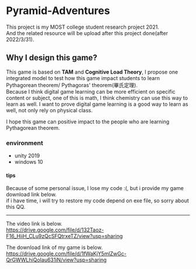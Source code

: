 # Pyramid-Adventures

This project is my MOST college student research project 2021.  
And the related resource will be upload after this project done(after 2022/3/31).

## Why I design this game?
This game is based on **TAM** and **Cognitive Load Theory**, I propose one integrated model to test how this game impact students to learn Pythagorean theorem/ Pythagoras' theorem(畢氏定理).  
Because I think digital game learning can be more efficient on specific content or subject, one of this is math, I think chemistry can use this way to learn as well. I want to prove digital game learning is a good way to learn as well, not only rely on physical class.  

I hope this game can positive impact to the people who are learning Pythagorean theorem.  

### environment
* unity 2019
* windows 10

#### tips
Because of some personal issue, I lose my code :(, but i provide my game download link below.  
if i have time, i will try to restore my code depend on exe file, so sorry about this QQ.  

---  
The video link is below.  
https://drive.google.com/file/d/132Taoz-F16_HiiH_CLu9zQcSFQtrxeTZ/view?usp=sharing

The download link of my game is below.  
https://drive.google.com/file/d/1fWaKjY5mlZwGc-QrGWWLhiQoIau631iN/view?usp=sharing
